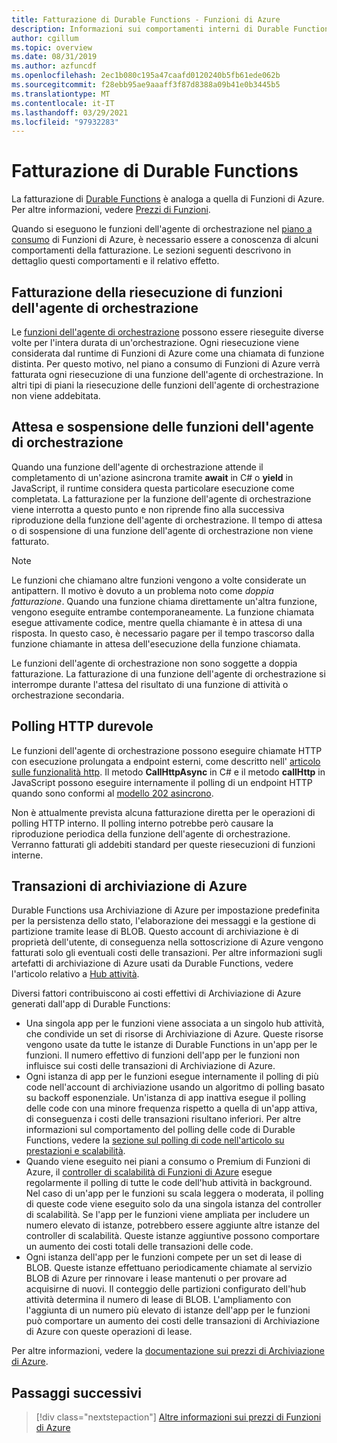 ```yaml
---
title: Fatturazione di Durable Functions - Funzioni di Azure
description: Informazioni sui comportamenti interni di Durable Functions e su come influiscono sulla fatturazione di Funzioni di Azure.
author: cgillum
ms.topic: overview
ms.date: 08/31/2019
ms.author: azfuncdf
ms.openlocfilehash: 2ec1b080c195a47caafd0120240b5fb61ede062b
ms.sourcegitcommit: f28ebb95ae9aaaff3f87d8388a09b41e0b3445b5
ms.translationtype: MT
ms.contentlocale: it-IT
ms.lasthandoff: 03/29/2021
ms.locfileid: "97932283"
---
```

# <a name="durable-functions-billing"></a>Fatturazione di Durable Functions

La fatturazione di [Durable Functions](durable-functions-overview.md) è analoga a quella di Funzioni di Azure. Per altre informazioni, vedere [Prezzi di Funzioni](https://azure.microsoft.com/pricing/details/functions/).

Quando si eseguono le funzioni dell'agente di orchestrazione nel [piano a consumo](../consumption-plan.md) di Funzioni di Azure, è necessario essere a conoscenza di alcuni comportamenti della fatturazione. Le sezioni seguenti descrivono in dettaglio questi comportamenti e il relativo effetto.

## <a name="orchestrator-function-replay-billing"></a>Fatturazione della riesecuzione di funzioni dell'agente di orchestrazione

Le [funzioni dell'agente di orchestrazione](durable-functions-orchestrations.md) possono essere rieseguite diverse volte per l'intera durata di un'orchestrazione. Ogni riesecuzione viene considerata dal runtime di Funzioni di Azure come una chiamata di funzione distinta. Per questo motivo, nel piano a consumo di Funzioni di Azure verrà fatturata ogni riesecuzione di una funzione dell'agente di orchestrazione. In altri tipi di piani la riesecuzione delle funzioni dell'agente di orchestrazione non viene addebitata.

## <a name="awaiting-and-yielding-in-orchestrator-functions"></a>Attesa e sospensione delle funzioni dell'agente di orchestrazione

Quando una funzione dell'agente di orchestrazione attende il completamento di un'azione asincrona tramite **await** in C# o **yield** in JavaScript, il runtime considera questa particolare esecuzione come completata. La fatturazione per la funzione dell'agente di orchestrazione viene interrotta a questo punto e non riprende fino alla successiva riproduzione della funzione dell'agente di orchestrazione. Il tempo di attesa o di sospensione di una funzione dell'agente di orchestrazione non viene fatturato.

> [!NOTE]
> Le funzioni che chiamano altre funzioni vengono a volte considerate un antipattern. Il motivo è dovuto a un problema noto come _doppia fatturazione_. Quando una funzione chiama direttamente un'altra funzione, vengono eseguite entrambe contemporaneamente. La funzione chiamata esegue attivamente codice, mentre quella chiamante è in attesa di una risposta. In questo caso, è necessario pagare per il tempo trascorso dalla funzione chiamante in attesa dell'esecuzione della funzione chiamata.
>
> Le funzioni dell'agente di orchestrazione non sono soggette a doppia fatturazione. La fatturazione di una funzione dell'agente di orchestrazione si interrompe durante l'attesa del risultato di una funzione di attività o orchestrazione secondaria.

## <a name="durable-http-polling"></a>Polling HTTP durevole

Le funzioni dell'agente di orchestrazione possono eseguire chiamate HTTP con esecuzione prolungata a endpoint esterni, come descritto nell' [articolo sulle funzionalità http](durable-functions-http-features.md). Il metodo **CallHttpAsync** in C# e il metodo **callHttp** in JavaScript possono eseguire internamente il polling di un endpoint HTTP quando sono conformi al [modello 202 asincrono](durable-functions-http-features.md#http-202-handling).

Non è attualmente prevista alcuna fatturazione diretta per le operazioni di polling HTTP interno. Il polling interno potrebbe però causare la riproduzione periodica della funzione dell'agente di orchestrazione. Verranno fatturati gli addebiti standard per queste riesecuzioni di funzioni interne.

## <a name="azure-storage-transactions"></a>Transazioni di archiviazione di Azure

Durable Functions usa Archiviazione di Azure per impostazione predefinita per la persistenza dello stato, l'elaborazione dei messaggi e la gestione di partizione tramite lease di BLOB. Questo account di archiviazione è di proprietà dell'utente, di conseguenza nella sottoscrizione di Azure vengono fatturati solo gli eventuali costi delle transazioni. Per altre informazioni sugli artefatti di archiviazione di Azure usati da Durable Functions, vedere l'articolo relativo a [Hub attività](durable-functions-task-hubs.md).

Diversi fattori contribuiscono ai costi effettivi di Archiviazione di Azure generati dall'app di Durable Functions:

* Una singola app per le funzioni viene associata a un singolo hub attività, che condivide un set di risorse di Archiviazione di Azure. Queste risorse vengono usate da tutte le istanze di Durable Functions in un'app per le funzioni. Il numero effettivo di funzioni dell'app per le funzioni non influisce sui costi delle transazioni di Archiviazione di Azure.
* Ogni istanza di app per le funzioni esegue internamente il polling di più code nell'account di archiviazione usando un algoritmo di polling basato su backoff esponenziale. Un'istanza di app inattiva esegue il polling delle code con una minore frequenza rispetto a quella di un'app attiva, di conseguenza i costi delle transazioni risultano inferiori. Per altre informazioni sul comportamento del polling delle code di Durable Functions, vedere la [sezione sul polling di code nell'articolo su prestazioni e scalabilità](durable-functions-perf-and-scale.md#queue-polling).
* Quando viene eseguito nei piani a consumo o Premium di Funzioni di Azure, il [controller di scalabilità di Funzioni di Azure](../event-driven-scaling.md) esegue regolarmente il polling di tutte le code dell'hub attività in background. Nel caso di un'app per le funzioni su scala leggera o moderata, il polling di queste code viene eseguito solo da una singola istanza del controller di scalabilità. Se l'app per le funzioni viene ampliata per includere un numero elevato di istanze, potrebbero essere aggiunte altre istanze del controller di scalabilità. Queste istanze aggiuntive possono comportare un aumento dei costi totali delle transazioni delle code.
* Ogni istanza dell'app per le funzioni compete per un set di lease di BLOB. Queste istanze effettuano periodicamente chiamate al servizio BLOB di Azure per rinnovare i lease mantenuti o per provare ad acquisirne di nuovi. Il conteggio delle partizioni configurato dell'hub attività determina il numero di lease di BLOB. L'ampliamento con l'aggiunta di un numero più elevato di istanze dell'app per le funzioni può comportare un aumento dei costi delle transazioni di Archiviazione di Azure con queste operazioni di lease.

Per altre informazioni, vedere la [documentazione sui prezzi di Archiviazione di Azure](https://azure.microsoft.com/pricing/details/storage/). 

## <a name="next-steps"></a>Passaggi successivi

> [!div class="nextstepaction"]
> [Altre informazioni sui prezzi di Funzioni di Azure](https://azure.microsoft.com/pricing/details/functions/)

